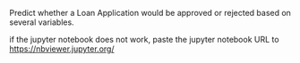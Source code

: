 Predict whether a Loan Application would be approved or rejected based on several variables.

if the jupyter notebook does not work, paste the jupyter notebook URL to https://nbviewer.jupyter.org/

